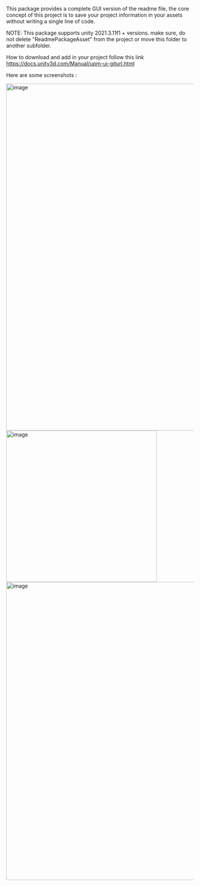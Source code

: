 This package provides a complete GUI version of the readme file, the core concept of this project is to save your project information in your assets without writing a single line of code.

NOTE: This package supports unity 2021.3.11f1 + versions. make sure, do not delete "ReadmePackageAsset" from the project or move this folder to another subfolder.

How to download and add in your project follow this link https://docs.unity3d.com/Manual/upm-ui-giturl.html

Here are some screenshots : 

<img width="929" alt="image" src="https://user-images.githubusercontent.com/55497156/226092207-b282f2b9-fa4a-4016-b7db-f5fed7c848da.png">

<img width="405" alt="image" src="https://user-images.githubusercontent.com/55497156/226092285-d14e7177-6245-4ae6-af5d-f523a4b568fe.png">

<img width="798" alt="image" src="https://user-images.githubusercontent.com/55497156/226092435-208edb62-b056-4d64-b160-0682f8a16f8b.png">
